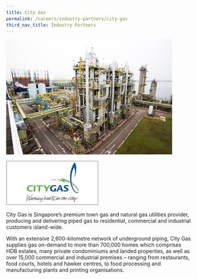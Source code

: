 ```yaml
---
title: City Gas
permalink: /careers/industry-partners/city-gas
third_nav_title: Industry Partners
---
```

<img src="/images/careers/industry-partners/city_gas_large.jpg" alt="City Gas" style="width: 450px; height: 312px;" /><br/>

<a href="https://www.citygas.com.sg/"><img alt="City Gas" src="/images/common/partner-logos/City_Gas.jpg" style="width: 250px; height: 120px;"></a>

City Gas is Singapore’s premium town gas and natural gas utilities provider, producing and delivering piped gas to residential, commercial and industrial customers island-wide.

With an extensive 2,600-kilometre network of underground piping, City Gas supplies gas on-demand to more than 700,000 homes which comprises HDB estates, many private condominiums and landed properties, as well as over 15,000 commercial and industrial premises – ranging from restaurants, food courts, hotels and hawker centres, to food processing and manufacturing plants and printing organisations.
